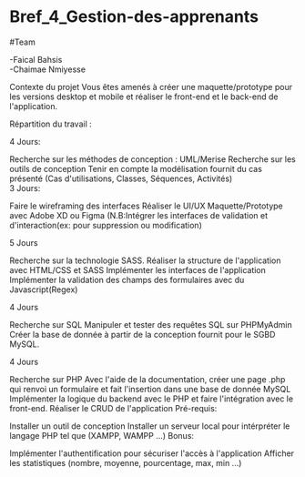 # Bref_4_Gestion-des-apprenants

#Team

-Faical Bahsis <br/>
-Chaimae Nmiyesse

Contexte du projet
Vous êtes amenés à créer une maquette/prototype pour les versions desktop et mobile et réaliser le front-end et le back-end de l'application.

Répartition du travail :

4 Jours:

Recherche sur les méthodes de conception : UML/Merise
Recherche sur les outils de conception
Tenir en compte la modélisation fournit du cas présenté (Cas d'utilisations, Classes, Séquences, Activités)
<br/>
3 Jours:

Faire le wireframing des interfaces
Réaliser le UI/UX Maquette/Prototype avec Adobe XD ou Figma (N.B:Intégrer les interfaces de validation et d'interaction(ex: pour suppression ou modification)
<br/>

5 Jours

Recherche sur la technologie SASS.
Réaliser la structure de l'application avec HTML/CSS et SASS
Implémenter les interfaces de l'application
Implémenter la validation des champs des formulaires avec du Javascript(Regex)
<br/>

4 Jours

Recherche sur SQL
Manipuler et tester des requêtes SQL sur PHPMyAdmin
Créer la base de donnée à partir de la conception fournit pour le SGBD MySQL.
<br/>

4 Jours

Recherche sur PHP
Avec l'aide de la documentation, créer une page .php qui renvoi un formulaire et fait l'insertion dans une base de donnée MySQL
Implémenter la logique du backend avec le PHP et faire l'intégration avec le front-end.
Réaliser le CRUD de l'application
Pré-requis:

Installer un outil de conception
Installer un serveur local pour intérpréter le langage PHP tel que (XAMPP, WAMPP ...)
Bonus:

Implémenter l'authentification pour sécuriser l'accès à l'application
Afficher les statistiques (nombre, moyenne, pourcentage, max, min ...)